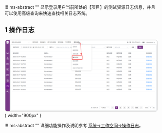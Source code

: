 !!! ms-abstract ""
    显示登录用户当前所处的【项目】的测试资源日志信息，并且可以使用高级查询来快速查找相关日志系统。

## 1 操作日志
![!项目设置](../../img/project_management/操作日志.png){ width="900px" }

!!! ms-abstract ""
    详细功能操作及说明参考 [系统->工作空间->操作日志](../../system_management/workspace/#16)。